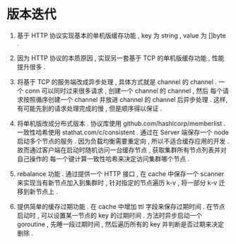 # 版本迭代

1. 基于 HTTP 协议实现基本的单机版缓存功能 , key 为 string , value 为 []byte .

2. 因为 HTTP 协议的本质原因 , 实现另一套基于 TCP 的单机版缓存功能 , 性能提升很多 .

3. 将基于 TCP 的服务端改成异步处理 , 具体方式就是 channel 的 channel .
   一个 conn 可以同时过来很多请求 , 创建一个 channel 的 channel , 然后
   每个请求按照循序创建一个 channel 并放进 channel 的 channel 后异步处理 .
   这样, 有可能先到的请求处理完成的慢 , 但是顺序得以保证 .

4. 将单机版改成分布式版本 .
   协议库使用 github.com/hashicorp/memberlist .
   一致性哈希使用 stathat.com/c/consistent .
   通过在 Server 端保存一个 node 启动多个节点的服务 .
   因为负载均衡需要重定向 , 所以不适合缓存应用的开发 .
   故而通过客户端在启动时随机访问一台缓存节点 , 获取集群所有节点列表并对自己操作的
   每一个键计算一致性哈希来决定访问集群哪个节点 .

5. rebalance 功能 . 通过提供一个 HTTP 接口 , 在 cache 中保存一个 scanner
   来实现当有新节点加入到集群时 , 针对指定的节点遍历 k-v , 将一部分 k-v 迁移到新节点上 .

6. 提供简单的缓存过期功能 . 在 cache 中增加 ttl 字段来保存过期时间 .
   在节点启动时 , 可以设置某一节点的 key 的过期时间 . 方法时异步启动一个 goroutine ,
   先睡一段过期时间 , 然后遍历所有的 key 并判断是否过期来决定删除 .
